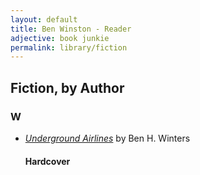 ```yaml
---
layout: default
title: Ben Winston - Reader
adjective: book junkie
permalink: library/fiction
---
```


## Fiction, by Author

### **W**
+ *[Underground Airlines][]* by Ben H. Winters
  #### Hardcover

[Underground Airlines]: https://www.indiebound.org/book/9780316261241
